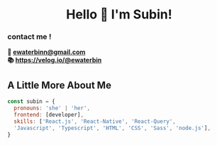 # <div align="center">Hello 👋    I'm Subin! </div>  

### contact me ! 
<strong>   💌 ewaterbinn@gmail.com</strong><br>
<strong> 📚 https://velog.io/@ewaterbin </strong><br>


## A Little More About Me

```javascript
const subin = {
  pronouns: 'she' | 'her',
  frontend: [developer],
  skills: ['React.js', 'React-Native', 'React-Query', 
  'Javascript', 'Typescript', 'HTML', 'CSS', 'Sass', 'node.js'],
}
```
